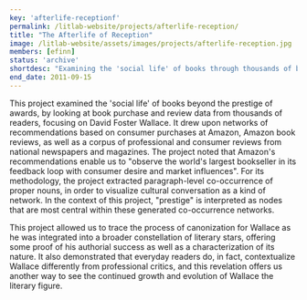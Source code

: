 ```yaml
---
key: 'afterlife-receptionf'
permalink: /litlab-website/projects/afterlife-reception/
title: "The Afterlife of Reception"
image: /litlab-website/assets/images/projects/afterlife-reception.jpg
members: [efinn]
status: 'archive'
shortdesc: "Examining the 'social life' of books through thousands of book reviews"
end_date: 2011-09-15
---
```


This project examined the 'social life' of books beyond the prestige of awards, by looking at book purchase and review data from thousands of readers, focusing on David Foster Wallace. It drew upon networks of recommendations based on consumer purchases at Amazon, Amazon book reviews, as well as a corpus of professional and consumer reviews from national newspapers and magazines. The project noted that Amazon's recommendations enable us to "observe the world's largest bookseller in its feedback loop with consumer desire and market influences". For its methodology, the project extracted paragraph-level co-occurrence of proper nouns, in order to visualize cultural conversation as a kind of network. In the context of this project, "prestige" is interpreted as nodes that are most central within these generated co-occurrence networks.

This project allowed us to trace the process of canonization for Wallace as he was integrated into a broader constellation of literary stars, offering some proof of his authorial success as well as a characterization of its nature. It also demonstrated that everyday readers do, in fact, contextualize Wallace differently from professional critics, and this revelation offers us another way to see the continued growth and evolution of Wallace the literary figure. 